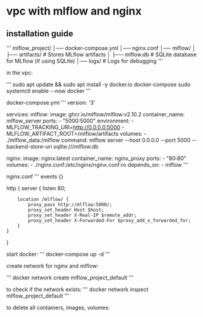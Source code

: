 # vpc with mlflow and nginx

## installation guide


'''
mlflow_project/
│── docker-compose.yml
│── nginx.conf
│── mlflow/
│   ├── artifacts/            # Stores MLflow artifacts
│   ├── mlflow.db             # SQLite database for MLflow (if using SQLite)
│── logs/                     # Logs for debugging
'''


in the vpc:

'''
sudo apt update && sudo apt install -y docker.io docker-compose
sudo systemctl enable --now docker
'''


docker-compose.yml
'''
version: '3'

services:
  mlflow:
    image: ghcr.io/mlflow/mlflow:v2.10.2
    container_name: mlflow_server
    ports:
      - "5000:5000"
    environment:
      - MLFLOW_TRACKING_URI=http://0.0.0.0:5000
      - MLFLOW_ARTIFACT_ROOT=/mlflow/artifacts
    volumes:
      - ./mlflow_data:/mlflow
    command: mlflow server --host 0.0.0.0 --port 5000 --backend-store-uri sqlite:///mlflow.db

  nginx:
    image: nginx:latest
    container_name: nginx_proxy
    ports:
      - "80:80"
    volumes:
      - ./nginx.conf:/etc/nginx/nginx.conf:ro
    depends_on:
      - mlflow
'''

nginx.conf
'''
events {}

http {
    server {
        listen 80;
        
        location /mlflow/ {
            proxy_pass http://mlflow:5000/;
            proxy_set_header Host $host;
            proxy_set_header X-Real-IP $remote_addr;
            proxy_set_header X-Forwarded-For $proxy_add_x_forwarded_for;
        }
    }
}


start docker:
'''
docker-compose up -d
'''

create network for nginx and mlflow:

'''
docker network create mlflow_project_default
'''

to check if the network exists:
'''
docker network inspect mlflow_project_default
'''

to delete all containers, images, volumes:

